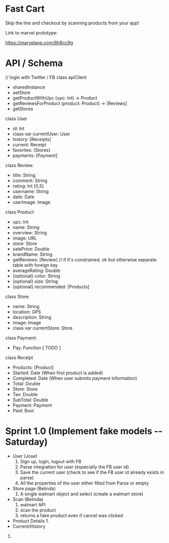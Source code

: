 # Fast Cart 
Skip the line and checkout by scanning products from your app!


Link to marvel prototype:

https://marvelapp.com/8h8cc9g


# API / Schema

// login with Twitter / FB
class apiClient
- sharedInstance
- setStore
- getProductWithUpc (upc: Int) -> Product
- getReviewsForProduct (product: Product) -> [Reviews]
- getStores 

class User
  - id: Int
  - class var currentUser: User
  - history: [Receipts]
  - current: Receipt
  - favorites: [Stores]
  - payments: [Payment]

class Review:
 - title: String
 - comment: String
 - rating: Int [0,5]
 - username: String
 - date: Date
 - userImage: Image

class Product
  - upc: Int
  - name: String
  - overview: String
  - image: URL
  - store: Store
  - salePrice: Double
  - brandName: String
  - getReviews: [Review] // if it's constrained, ok but otherwise separate table with foreign key
  - averageRating: Double
  - {optional} color: String 
  - {optional} size: String
  - {optional} recommended: [Products]
  
class Store:
 - name: String
 - location: GPS
 - description: String
 - image: Image
 - class var currentStore: Store

class Payment:
 - Pay: Function [ TODO ] 

class Receipt
 - Products: [Product]
 - Started: Date (When first product is added)
 - Completed: Date (When user submits payment information)
 - Total: Double
 - Store: Store
 - Tax: Double
 - SubTotal: Double
 - Payment: Payment
 - Paid: Bool
 
# Sprint 1.0 (Implement fake models -- Saturday)
- User (Jose)
  1. Sign up, login, logout with FB
  2. Parse integration for user (especially the FB user id)
  3. Save the current user (check to see if the FB user id already exists in parse)
  4. All the properties of the user either filled from Parse or empty
- Store page (Belinda)
  1. A single walmart object and select (create a walmart store)
- Scan (Belinda)
  1. walmart API
  2. scan the product 
  3. returns a fake product even if cancel was clicked
- Product Details
  1. 
 - Current/History
  1. 


